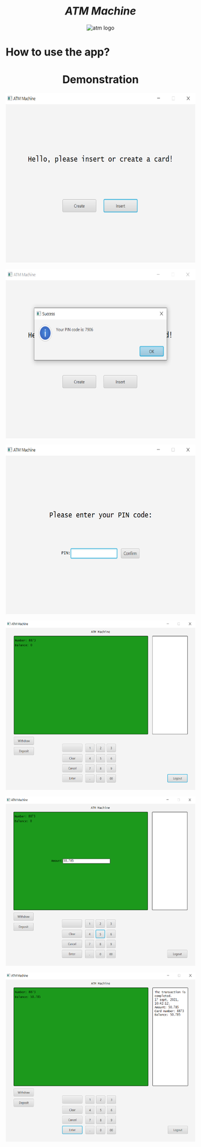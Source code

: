 <h1 align="center"><strong><em>ATM Machine</strong></em></h1>
<p align="center"><img src="https://www.pngkey.com/png/full/202-2026654_atm-machine-transparent-png-atm-machines.png" alt="atm logo" height=450 width=225></p>
  
# How to use the app?


<h1 align="center"><strong>Demonstration</strong></h1>
<p align="center"><img src="img/1.png" height=450 width=600></p>
<p align="center"><img src="img/2.png" height=450 width=600></p>
<p align="center"><img src="img/3.png" height=450 width=600></p>
<p align="center"><img src="img/4.png" height=450 width=600></p>
<p align="center"><img src="img/5.png" height=450 width=600></p>
<p align="center"><img src="img/6.png" height=450 width=600></p>
